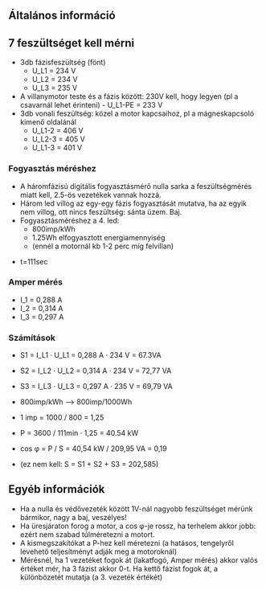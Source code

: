 ## Általános információ


## 7 feszültséget kell mérni
- 3db fázisfeszültség (fönt)
	- U_L1 = 234 V
	- U_L2 = 234 V
	- U_L3 = 235 V
- A villanymotor teste és a fázis között: 230V kell, hogy legyen (pl a csavarnál lehet érinteni)
		- U_L1-PE = 233 V
- 3db vonali feszültség: közel a motor kapcsaihoz, pl a mágneskapcsoló kimenő oldalánál 
	- U_L1-2 = 406 V
	- U_L2-3 = 405 V
	- U_L1-3 = 401 V 
### Fogyasztás méréshez
* A háromfázisú digitális fogyasztásmérő nulla sarka a feszültségmérés miatt kell, 2.5-ös vezetékek vannak hozzá.
* Három led villog az egy-egy fázis fogyasztását mutatva, ha az egyik nem villog, ott nincs feszültség: sánta üzem. Baj.
* Fogyasztásméréshez a 4. led: 
	- 800imp/kWh
	- 1.25Wh elfogyasztott energiamennyiség
	- (ennél a motornál kb 1-2 perc míg felvillan)
- t=111sec

### Amper mérés
- I_1 = 0,288 A
- I_2 = 0,314 A
- I_3 = 0,297 A

### Számítások

- S1 = I_L1 · U_L1 = 0,288 A · 234 V = 67.3VA
- S2 = I_L2 · U_L2 = 0,314 A · 234 V = 72,77 VA
- S3 = I_L3 · U_L3 = 0,297 A · 235 V = 69,79 VA

- 800imp/kWh --> 800imp/1000Wh
- 1 imp = 1000 / 800 = 1,25
- P = 3600 / 111min · 1,25 = 40.54 kW
- cos φ = P / S  = 40,54 kW / 209,95 VA = 0,19
- (ez nem kell: S = S1 + S2 + S3 = 202,585)

## Egyéb információk

- Ha a nulla és védővezeték között 1V-nál nagyobb feszültséget mérünk bármikor, nagy a baj, veszélyes!
- Ha üresjáraton forog a motor, a cos φ-je rossz, ha terhelem akkor jobb: ezért nem szabad túlméretezni a motort.
- A kismegszakítókat a P-hez kell méretezni (a hatásos, tengelyről levehető teljesítményt adják meg a motoroknál)
- Mérésnél, ha 1 vezetéket fogok át (lakatfogó, Amper mérés) akkor valós értéket mér, ha 3 fázist akkor 0-t. Ha kettő fázist fogok át, a különbözetét mutatja (a 3. vezeték értékét)